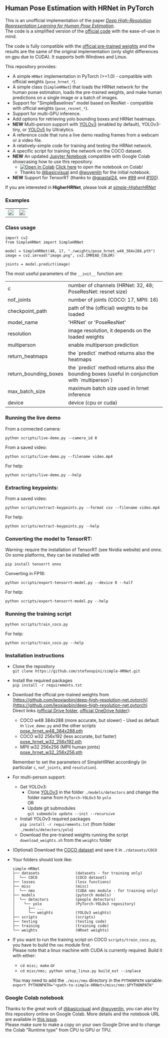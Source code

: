 ## Human Pose Estimation with HRNet in PyTorch

This is an unofficial implementation of the paper
 [*Deep High-Resolution Representation Learning for Human Pose Estimation*](https://arxiv.org/abs/1902.09212).  
The code is a simplified version of the [official code](https://github.com/leoxiaobin/deep-high-resolution-net.pytorch)
 with the ease-of-use in mind.

The code is fully compatible with the
 [official pre-trained weights](https://github.com/leoxiaobin/deep-high-resolution-net.pytorch) and the results are the
 same of the original implementation (only slight differences on gpu due to CUDA).
 It supports both Windows and Linux.


This repository provides:
- A simple ``HRNet`` implementation in PyTorch (>=1.0) - compatible with official weights (``pose_hrnet_*``).
- A simple class (``SimpleHRNet``) that loads the HRNet network for the human pose estimation, loads the pre-trained weights,
 and make human predictions on a single image or a batch of images.
- Support for "SimpleBaselines" model based on ResNet - compatible with official weights (``pose_resnet_*``).
- Support for multi-GPU inference.
- Add options for retrieving yolo bounding boxes and HRNet heatmaps.
- **NEW** Multi-person support with
 [YOLOv3](https://github.com/eriklindernoren/PyTorch-YOLOv3/tree/47b7c912877ca69db35b8af3a38d6522681b3bb3) 
 (enabled by default), YOLOv3-tiny, or [YOLOv5](https://github.com/ultralytics/yolov5) by Ultralytics.
- A reference code that runs a live demo reading frames from a webcam or a video file.
- A relatively-simple code for training and testing the HRNet network.
- A specific script for training the network on the COCO dataset. 
- **NEW** An updated [Jupyter Notebook](https://github.com/stefanopini/simple-HRNet/blob/master/SimpleHRNet_notebook.ipynb) compatible with Google Colab showcasing how to use this repository.
    - <a href="https://colab.research.google.com/github/stefanopini/simple-HRNet/blob/master/SimpleHRNet_notebook.ipynb"><img src="https://colab.research.google.com/assets/colab-badge.svg" alt="Open In Colab"></a> [Click here](https://colab.research.google.com/github/stefanopini/simple-HRNet/blob/master/SimpleHRNet_notebook.ipynb) to open the notebook on Colab!
    - Thanks to [@basicvisual](https://github.com/basicvisual) and [@wuyenlin](https://github.com/wuyenlin) for the initial notebook.
- **NEW** Support for TensorRT (thanks to [@gpastal24](https://github.com/gpastal24), see [#99](https://github.com/stefanopini/simple-HRNet/pull/99) and [#100](https://github.com/stefanopini/simple-HRNet/pull/100)).


If you are interested in **HigherHRNet**, please look at [*simple-HigherHRNet*](https://github.com/stefanopini/simple-HigherHRNet) 
 
### Examples

<table>
 <tr>
  <td align="center"><img src="./gifs/gif-01-output.gif" width="100%" height="auto" /></td>
  <td align="center"><img src="./gifs/gif-02-output.gif" width="100%" height="auto" /></td>
 </tr>
</table>

### Class usage

```
import cv2
from SimpleHRNet import SimpleHRNet

model = SimpleHRNet(48, 17, "./weights/pose_hrnet_w48_384x288.pth")
image = cv2.imread("image.png", cv2.IMREAD_COLOR)

joints = model.predict(image)
```

The most useful parameters of the `__init__` function are:
<table>
 <tr>
  <td>c</td><td>number of channels (HRNet: 32, 48; PoseResNet: resnet size)</td>
 </tr>
 <tr>
  <td>nof_joints</td><td>number of joints (COCO: 17, MPII: 16)</td>
 </tr>
 <tr>
  <td>checkpoint_path</td><td>path of the (official) weights to be loaded</td>
 </tr>
 <tr>
  <td>model_name</td><td>'HRNet' or 'PoseResNet'</td>
 </tr>
 <tr>
  <td>resolution</td><td>image resolution, it depends on the loaded weights</td>
 </tr>
 <tr>
  <td>multiperson</td><td>enable multiperson prediction</td>
 </tr>
 <tr>
  <td>return_heatmaps</td><td>the `predict` method returns also the heatmaps</td>
 </tr>
 <tr>
  <td>return_bounding_boxes</td><td>the `predict` method returns also the bounding boxes (useful in conjunction with 
  `multiperson`)</td>
 </tr>
 <tr>
  <td>max_batch_size</td><td>maximum batch size used in hrnet inference</td>
 </tr>
 <tr>
  <td>device</td><td>device (cpu or cuda)</td>
 </tr>
</table>

### Running the live demo

From a connected camera:
```
python scripts/live-demo.py --camera_id 0
```
From a saved video:
```
python scripts/live-demo.py --filename video.mp4
```

For help:
```
python scripts/live-demo.py --help
```

### Extracting keypoints:

From a saved video:
```
python scripts/extract-keypoints.py --format csv --filename video.mp4
```

For help:
```
python scripts/extract-keypoints.py --help
```

### Converting the model to TensorRT:

Warning: require the installation of TensorRT (see Nvidia website) and onnx.
On some platforms, they can be installed with
```
pip install tensorrt onnx
```

Converting in FP16:
```
python scripts/export-tensorrt-model.py --device 0 --half
```

For help:
```
python scripts/export-tensorrt-model.py --help
```

### Running the training script

```
python scripts/train_coco.py
```

For help:
```
python scripts/train_coco.py --help
```

### Installation instructions

- Clone the repository  
 ``git clone https://github.com/stefanopini/simple-HRNet.git``
- Install the required packages  
 ``pip install -r requirements.txt``
- Download the official pre-trained weights from 
[https://github.com/leoxiaobin/deep-high-resolution-net.pytorch](https://github.com/leoxiaobin/deep-high-resolution-net.pytorch)  
  Direct links ([official Drive folder](https://drive.google.com/drive/folders/1hOTihvbyIxsm5ygDpbUuJ7O_tzv4oXjC), [official OneDrive folder](https://1drv.ms/f/s!AhIXJn_J-blW231MH2krnmLq5kkQ)):
  - COCO w48 384x288 (more accurate, but slower) - Used as default in `live_demo.py` and the other scripts  
    [pose_hrnet_w48_384x288.pth](https://drive.google.com/open?id=1UoJhTtjHNByZSm96W3yFTfU5upJnsKiS)
  - COCO w32 256x192 (less accurate, but faster)  
    [pose_hrnet_w32_256x192.pth](https://drive.google.com/open?id=1zYC7go9EV0XaSlSBjMaiyE_4TcHc_S38)
  - MPII w32 256x256 (MPII human joints)  
    [pose_hrnet_w32_256x256.pth](https://drive.google.com/open?id=1_wn2ifmoQprBrFvUCDedjPON4Y6jsN-v)

  Remember to set the parameters of SimpleHRNet accordingly (in particular `c`, `nof_joints`, and `resolution`).
- For multi-person support:
    - Get YOLOv3:
        - Clone [YOLOv3](https://github.com/eriklindernoren/PyTorch-YOLOv3/tree/47b7c912877ca69db35b8af3a38d6522681b3bb3) 
in the folder ``./models/detectors`` and change the folder name from ``PyTorch-YOLOv3`` to ``yolo``  
          OR
        - Update git submodules  
        ``git submodule update --init --recursive``
    - Install YOLOv3 required packages  
       ``pip install -r requirements.txt`` (from folder `./models/detectors/yolo`)
    - Download the pre-trained weights running the script ``download_weights.sh`` from the ``weights`` folder
- (Optional) Download the [COCO dataset](http://cocodataset.org/#download) and save it in ``./datasets/COCO``
- Your folders should look like:
    ```
    simple-HRNet
    ├── datasets                (datasets - for training only)
    │  └── COCO                 (COCO dataset)
    ├── losses                  (loss functions)
    ├── misc                    (misc)
    │  └── nms                  (CUDA nms module - for training only)
    ├── models                  (pytorch models)
    │  └── detectors            (people detectors)
    │    └── yolo               (PyTorch-YOLOv3 repository)
    │      ├── ...
    │      └── weights          (YOLOv3 weights)
    ├── scripts                 (scripts)
    ├── testing                 (testing code)
    ├── training                (training code)
    └── weights                 (HRnet weights)
    ```
- If you want to run the training script on COCO `scripts/train_coco.py`, you have to build the `nms` module first.  
  Please note that a linux machine with CUDA is currently required. 
  Build it with either: 
  - `cd misc; make` or
  - `cd misc/nms; python setup_linux.py build_ext --inplace`  
  
  You may need to add the `./misc/nms` directory in the `PYTHONPATH` variable:  
  `export PYTHONPATH="<path-to-simple-HRNet>/misc/nms:$PYTHONPATH"`

### Google Colab notebook
Thanks to the great work of [@basicvisual](https://github.com/basicvisual) and [@wuyenlin](https://github.com/wuyenlin), you can also try this repository online on Google Colab.
More details and the notebook URL are available in [this issue](https://github.com/stefanopini/simple-HRNet/issues/84#issuecomment-908199736).  
Please make sure to make a copy on your own Google Drive and to change the Colab "Runtime type" from CPU to GPU or TPU.
